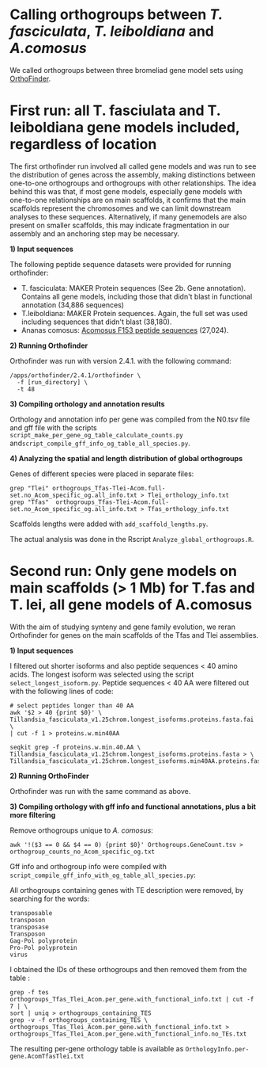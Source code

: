 
# Calling orthogroups between *T. fasciculata*, *T. leiboldiana* and *A.comosus*

We called orthogroups between three bromeliad gene model sets using [OrthoFinder](https://github.com/davidemms/OrthoFinder).

# First run: all T. fasciulata and T. leiboldiana gene models included, regardless of location

The first orthofinder run involved all called gene models and was run to see the distribution of genes across the assembly, making distinctions between one-to-one orthogroups and orthogroups with other relationships. The idea behind this was that, if most gene models, especially gene models with one-to-one relationships are on main scaffolds, it confirms that the main scaffolds represent the chromosomes and we can limit downstream analyses to these sequences. Alternatively, if many genemodels are also present on smaller scaffolds, this may indicate fragmentation in our assembly and an anchoring step may be necessary.

**1) Input sequences**

The following peptide sequence datasets were provided for running orthofinder:

  - T. fasciculata: MAKER Protein sequences (See 2b. Gene annotation). Contains all gene models, including those that didn't blast in functional annotation (34,886 sequences)
  - T.leiboldiana: MAKER Protein sequences. Again, the full set was used including sequences that didn't blast (38,180).
  - Ananas comosus: [Acomosus F153 peptide sequences](http://www.life.illinois.edu/ming/LabWebPage/Downloads.html) (27,024).

**2) Running Orthofinder**

Orthofinder was run with version 2.4.1. with the following command:

    /apps/orthofinder/2.4.1/orthofinder \
	  -f [run_directory] \
	  -t 48

 **3) Compiling orthology and annotation results**

Orthology and annotation info per gene was compiled from the N0.tsv file and gff file with the scripts  `script_make_per_gene_og_table_calculate_counts.py` and`script_compile_gff_info_og_table_all_species.py`.

**4) Analyzing the spatial and length distribution of global orthogroups**

Genes of different species were placed in separate files:

    grep "Tlei" orthogroups_Tfas-Tlei-Acom.full-set.no_Acom_specific_og.all_info.txt > Tlei_orthology_info.txt
    grep "Tfas"  orthogroups_Tfas-Tlei-Acom.full-set.no_Acom_specific_og.all_info.txt > Tfas_orthology_info.txt

Scaffolds lengths were added with `add_scaffold_lengths.py`.

The actual analysis was done in the Rscript `Analyze_global_orthogroups.R`.

# Second run: Only gene models on main scaffolds (> 1 Mb) for T.fas and T. lei, all gene models of A.comosus

With the aim of studying synteny and gene family evolution, we reran Orthofinder for genes on the main scaffolds of the Tfas and Tlei assemblies.

**1) Input sequences**

I filtered out shorter isoforms and also peptide sequences < 40 amino acids.
The longest isoform was selected using the script `select_longest_isoform.py`.
Peptide sequences < 40 AA were filtered out with the following lines of code:

	# select peptides longer than 40 AA
	awk '$2 > 40 {print $0}' \
	Tillandsia_fasciculata_v1.25chrom.longest_isoforms.proteins.fasta.fai \
	| cut -f 1 > proteins.w.min40AA

	seqkit grep -f proteins.w.min.40.AA \
	Tillandsia_fasciculata_v1.25chrom.longest_isoforms.proteins.fasta > \
	Tillandsia_fasciculata_v1.25chrom.longest_isoforms.min40AA.proteins.fasta

**2) Running OrthoFinder**

Orthofinder was run with the same command as above.

**3) Compiling orthology with gff info and functional annotations, plus a bit more filtering**

Remove orthogroups unique to *A. comosus*:

`awk '!($3 == 0 && $4 == 0) {print $0}' Orthogroups.GeneCount.tsv > orthogroup_counts_no_Acom_specific_og.txt`

Gff info and orthogroup info were compiled with `script_compile_gff_info_with_og_table_all_species.py`:

All orthogroups containing genes with TE description were removed, by searching for the words:

    transposable
    transposon
    transposase
    Transposon
    Gag-Pol polyprotein
    Pro-Pol polyprotein
    virus

I obtained the IDs of these orthogroups and then removed them from the table :

	grep -f tes orthogroups_Tfas_Tlei_Acom.per_gene.with_functional_info.txt | cut -f 7 | \
	sort | uniq > orthogroups_containing_TES
    grep -v -f orthogroups_containing_TES \
	orthogroups_Tfas_Tlei_Acom.per_gene.with_functional_info.txt > orthogroups_Tfas_Tlei_Acom.per_gene.with_functional_info.no_TEs.txt

The resulting per-gene orthology table is available as `OrthologyInfo.per-gene.AcomTfasTlei.txt`
